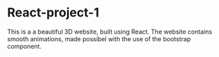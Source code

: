 # React-project-1
This is a a beautiful 3D website, built using React. The website contains smooth animations, made possibel with the use of the bootstrap component.
